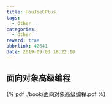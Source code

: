 ```yaml
---
title: HouJieCPlus
tags:
  - Other
categories:
  - Other
reward: true
abbrlink: 42641
date: 2019-09-03 18:22:18
---
```


## 面向对象高级编程



{% pdf ./book/面向对象高级编程.pdf %}

